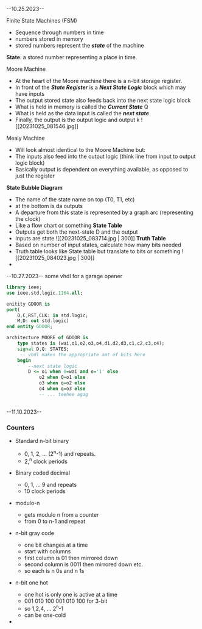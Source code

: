 --10.25.2023--

Finite State Machines (FSM)
- Sequence through numbers in time
- numbers stored in memory
- stored numbers represent the ***state*** of the machine

**State**: a stored number representing a place in time.

Moore Machine
- At the heart of the Moore machine there is a n-bit storage register.
- In front of the ***State Register*** is a ***Next State Logic*** block which may have inputs
- The output stored state also feeds back into the next state logic block
- What is held in memory is called the ***Current State*** Q
- What is held as the data input is called the ***next state***
- Finally, the output is the output logic and output k
![[20231025_081546.jpg]]


Mealy Machine
- Will look almost identical to the Moore Machine but:
- The inputs also feed into the output logic (think line from input to output logic block)
- Basically output is dependent on everything available, as opposed to just the register



**State Bubble Diagram**
- The name of the state name on top (T0, T1, etc)
- at the bottom is da outputs
- A departure from this state is represented by a graph arc (representing the clock)
- Like a flow chart or something
**State Table**
-  Outputs get both the next-state D and the output
- Inputs are state
![[20231025_083714.jpg | 300]]
**Truth Table**
- Based on number of input states, calculate how many bits needed
- Truth table looks like State table but translate to bits or something
![[20231025_084023.jpg | 300]]
- 


--10.27.2023--
	some vhdl for a garage opener

```vhdl
library ieee;
use ieee.std.logic.1164.all;

enitity GDOOR is
port(
	O,C,RST,CLK: in std.logic;
	M,D: out std.logic)
end entity GDOOR;

architecture MOORE of GDOOR is
	type states is (wai,o1,o2,o3,o4,d1,d2,d3,c1,c2,c3,c4);
	signal D,Q: STATES;
	 -- vhdl makes the appropriate amt of bits here
	begin 
		--next state logic
		D <= o1 when 0=wai and o='1' else 
			o2 when Q=o1 else
			o3 when q=o2 else
			o4 when q=o3 else 
			-- ... teehee agag
	
```

--11.10.2023--
### Counters
- Standard n-bit binary
	- 0, 1, 2, ... (2<sup>n</sup>-1) and repeats. 
	 - 2,<sup>n</sup> clock periods
- Binary coded decimal
	- 0, 1, ... 9 and repeats
	- 10 clock periods
- modulo-n
	- gets modulo n from a counter
	- from 0 to n-1 and repeat
- n-bit gray code
	- one bit changes at a time
	- start with columns
	- first column is 01 then mirrored down
	- second column is 0011 then mirrored down etc.
	- so each is n 0s and n 1s
- n-bit one hot
	- one hot is only one is active at a time
	- 001 010 100 001 010 100 for 3-bit
	- so 1,2,4, ... 2<sup>n</sup>-1
	- can be one-cold

- 